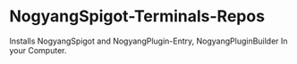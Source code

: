 # NogyangSpigot-Terminals-Repos
Installs NogyangSpigot and NogyangPlugin-Entry, NogyangPluginBuilder In your Computer. 
